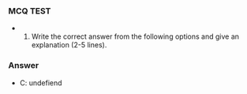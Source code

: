 ### MCQ TEST

- 1. Write the correct answer from the following options and give an explanation (2-5 lines).

### Answer
- C: undefiend